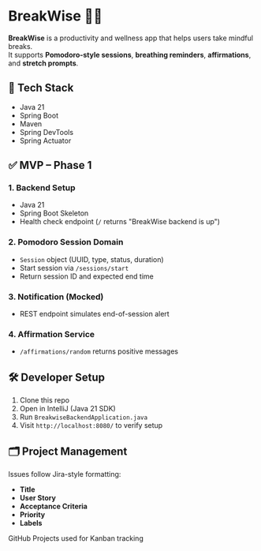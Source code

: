 # BreakWise 🧘‍♀️

**BreakWise** is a productivity and wellness app that helps users take mindful breaks.  
It supports **Pomodoro-style sessions**, **breathing reminders**, **affirmations**, and **stretch prompts**.

## 🚀 Tech Stack

- Java 21
- Spring Boot
- Maven
- Spring DevTools
- Spring Actuator

## ✅ MVP – Phase 1

### 1. Backend Setup
- Java 21
- Spring Boot Skeleton
- Health check endpoint (`/` returns "BreakWise backend is up")

### 2. Pomodoro Session Domain
- `Session` object (UUID, type, status, duration)
- Start session via `/sessions/start`
- Return session ID and expected end time

### 3. Notification (Mocked)
- REST endpoint simulates end-of-session alert

### 4. Affirmation Service
- `/affirmations/random` returns positive messages

## 🛠️ Developer Setup

1. Clone this repo
2. Open in IntelliJ (Java 21 SDK)
3. Run `BreakwiseBackendApplication.java`
4. Visit `http://localhost:8080/` to verify setup

## 🗂️ Project Management

Issues follow Jira-style formatting:
- **Title**
- **User Story**
- **Acceptance Criteria**
- **Priority**
- **Labels**

GitHub Projects used for Kanban tracking
